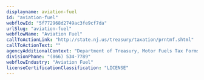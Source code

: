 ```yaml
---
displayname: aviation-fuel
id: "aviation-fuel"
webflowId: "5f772968d2749ac3fe9cf7da"
urlSlug: "aviation-fuel"
webflowName: "Aviation Fuel"
callToActionLink: "http://state.nj.us/treasury/taxation/prntmf.shtml"
callToActionText: ""
agencyAdditionalContext: "Department of Treasury, Motor Fuels Tax Forms"
divisionPhone: "(866) 534-7789"
webflowIndustry: "Aviation Fuel"
licenseCertificationClassification: "LICENSE"
---
```

